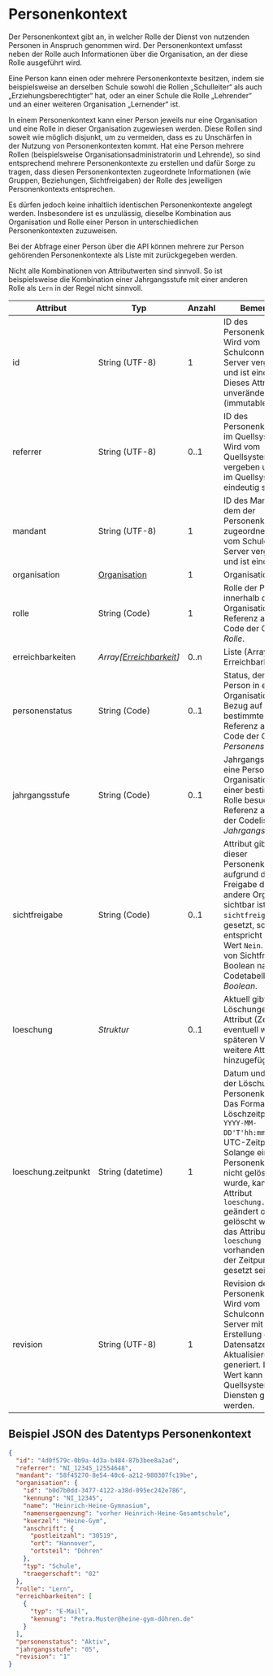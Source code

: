 # Personenkontext

Der Personenkontext gibt an, in welcher Rolle der Dienst von nutzenden Personen in Anspruch genommen wird.
Der Personenkontext umfasst neben der Rolle auch Informationen über die Organisation, an der
diese Rolle ausgeführt wird.

Eine Person kann einen oder mehrere Personenkontexte besitzen, indem sie beispielsweise an derselben
Schule sowohl die Rollen „Schulleiter“ als auch „Erziehungsberechtigter“ hat, oder an einer Schule
die Rolle „Lehrender“ und an einer weiteren Organisation „Lernender“ ist.

In einem Personenkontext kann einer Person jeweils nur eine Organisation und eine Rolle in dieser Organisation zugewiesen werden. Diese Rollen sind soweit wie möglich disjunkt, um zu vermeiden, dass es zu Unschärfen in der Nutzung von Personenkontexten kommt. Hat eine Person mehrere Rollen (beispielsweise Organisationsadministratorin und Lehrende), so sind entsprechend mehrere Personenkontexte zu erstellen und dafür Sorge zu tragen, dass diesen Personenkontexten zugeordnete Informationen (wie Gruppen, Beziehungen, Sichtfreigaben) der Rolle des jeweiligen Personenkontexts entsprechen.

Es dürfen jedoch keine inhaltlich identischen Personenkontexte angelegt werden. Insbesondere ist es
unzulässig, dieselbe Kombination aus Organisation und Rolle einer Person in unterschiedlichen
Personenkontexten zuzuweisen.

Bei der Abfrage einer Person über die API können mehrere zur Person gehörenden Personenkontexte als
Liste mit zurückgegeben werden.

Nicht alle Kombinationen von Attributwerten sind sinnvoll. So ist beispielsweise die Kombination
einer Jahrgangsstufe mit einer anderen Rolle als `Lern` in der Regel nicht sinnvoll.

Attribut | Typ | Anzahl | Bemerkung
--- | --- | --- | ---
id | String (UTF-8) | 1 | ID des Personenkontexts. Wird vom Schulconnex-Server vergeben und ist eindeutig. Dieses Attribut ist unveränderbar (immutable).
referrer | String (UTF-8) | 0..1 | ID des Personenkontexts im Quellsystem. Wird vom Quellsystem vergeben und muss im Quellsystem eindeutig sein.
mandant | String (UTF-8) | 1 |  ID des Mandanten, dem der Personenkontext zugeordnet ist. Wird vom Schulconnex-Server vergeben und ist eindeutig.
organisation | [Organisation](organisation) | 1 | Organisation.
rolle | String (Code) | 1 | Rolle der Person innerhalb der Organisation. Referenz auf einen Code der Codeliste *Rolle*.
erreichbarkeiten | *Array[[Erreichbarkeit](erreichbarkeit)]* | 0..n | Liste (Array) Erreichbarkeiten.
personenstatus | String (Code) | 0..1 | Status, den eine Person in einer Organisation in Bezug auf eine bestimmte Rolle hat, Referenz auf einen Code der Codeliste *Personenstatus*.
jahrgangsstufe | String (Code) | 0..1 | Jahrgangsstufe, die eine Person in der Organisation in einer bestimmten Rolle besucht, Referenz auf Code der Codeliste *Jahrgangsstufe*.
sichtfreigabe | String (Code) | 0..1 | Attribut gibt an, ob dieser Personenkontext aufgrund der Freigabe durch eine andere Organisation sichtbar ist. Ist `sichtfreigabe` nicht gesetzt, so entspricht das dem Wert `Nein`. Der Wert von Sichtfreigabe ist Boolean nach Codetabelle *Boolean*.
loeschung | *Struktur* | 0..1 | Aktuell gibt es zu Löschungen nur ein Attribut (Zeitpunkt), eventuell werden in späteren Versionen weitere Attribute hinzugefügt.
loeschung.zeitpunkt | String (datetime) | 1 | Datum und Uhrzeit der Löschung des Personenkontexts. Das Format des Löschzeitpunktes ist `YYYY-MM-DD'T'hh:mm'Z'` als UTC-Zeitpunkt. Solange ein Personenkontext nicht gelöscht wurde, kann das Attribut `loeschung.zeitpunkt` geändert oder gelöscht werden. Ist das Attribut `loeschung` vorhanden, so muss der Zeitpunkt gesetzt sein.
revision | String (UTF-8) | 1 | Revision des Personenkontext. Wird vom Schulconnex-Server mit der Erstellung des Datensatzes sowie Aktualisierung generiert. Dieser Wert kann nicht von Quellsystemen oder Diensten gesetzt werden.

## Beispiel JSON des Datentyps Personenkontext

```json
{
  "id": "4d0f579c-0b9a-4d3a-b484-87b3bee8a2ad",
  "referrer": "NI_12345_12554648",
  "mandant": "58f45270-8e54-40c6-a212-980307fc19be",
  "organisation": {
    "id": "b0d7b0dd-3477-4122-a38d-095ec242e786",
    "kennung": "NI_12345",
    "name": "Heinrich-Heine-Gymnasium",
    "namensergaenzung": "vorher Heinrich-Heine-Gesamtschule",
    "kuerzel": "Heine-Gym",
    "anschrift": {
      "postleitzahl": "30519",
      "ort": "Hannover",
      "ortsteil": "Döhren"
    },
    "typ": "Schule",
    "traegerschaft": "02"
  },
  "rolle": "Lern",
  "erreichbarkeiten": [
    {
      "typ": "E-Mail",
      "kennung": "Petra.Muster@heine-gym-döhren.de"
    }
  ],
  "personenstatus": "Aktiv",
  "jahrgangsstufe": "05",
  "revision": "1"
}
```
